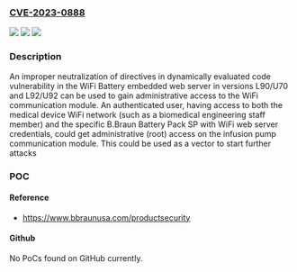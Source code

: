 ### [CVE-2023-0888](https://cve.mitre.org/cgi-bin/cvename.cgi?name=CVE-2023-0888)
![](https://img.shields.io/static/v1?label=Product&message=Space%20Battery%20Pack%20SP%20with%20Wi-Fi&color=blue)
![](https://img.shields.io/static/v1?label=Version&message=0%3C%3D%20053L000092%20&color=brighgreen)
![](https://img.shields.io/static/v1?label=Vulnerability&message=CWE-95%20Eval%20injection&color=brighgreen)

### Description

An improper neutralization of directives in dynamically evaluated code vulnerability in the WiFi Battery embedded web server in versions L90/U70 and L92/U92 can be used to gain administrative access to the WiFi communication module. An authenticated user, having access to both the medical device WiFi network (such as a biomedical engineering staff member) and the specific B.Braun Battery Pack SP with WiFi web server credentials, could get administrative (root) access on the infusion pump communication module. This could be used as a vector to start further attacks

### POC

#### Reference
- https://www.bbraunusa.com/productsecurity

#### Github
No PoCs found on GitHub currently.

